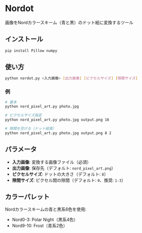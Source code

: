 # Nordot

画像をNordカラースキーム（青と黒）のドット絵に変換するツール

## インストール

```bash
pip install Pillow numpy
```

## 使い方

```bash
python nordot.py <入力画像> [出力画像] [ピクセルサイズ] [隙間サイズ]
```

### 例

```bash
# 基本
python nord_pixel_art.py photo.jpg

# ピクセルサイズ指定
python nord_pixel_art.py photo.jpg output.png 16

# 隙間を空ける（ドット絵風）
python nord_pixel_art.py photo.jpg output.png 8 2
```

## パラメータ

- **入力画像**: 変換する画像ファイル（必須）
- **出力画像**: 保存先（デフォルト: `nord_pixel_art.png`）
- **ピクセルサイズ**: ドットの大きさ（デフォルト: `8`）
- **隙間サイズ**: ピクセル間の隙間（デフォルト: `0`、推奨: `1-3`）

## カラーパレット

Nordカラースキームの青と黒系6色を使用:
- Nord0-3: Polar Night（黒系4色）
- Nord9-10: Frost（青系2色）
